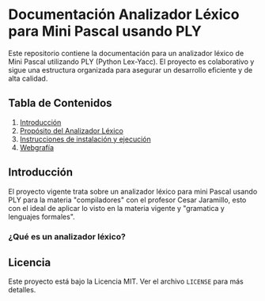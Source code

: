 # Documentación Analizador Léxico para Mini Pascal usando PLY

Este repositorio contiene la documentación para un analizador léxico de Mini Pascal utilizando PLY (Python Lex-Yacc). El proyecto es colaborativo y sigue una estructura organizada para asegurar un desarrollo eficiente y de alta calidad.

## Tabla de Contenidos
1. [Introducción](#introducción)
2. [Propósito del Analizador Léxico](#propósito-del-analizador-léxico)
3. [Instrucciones de instalación y ejecución](#instrucciones-de-instalación-y-ejecución)
4. [Webgrafía](#webgrafía)

## Introducción
El proyecto vigente trata sobre un analizador léxico para mini Pascal usando PLY para la materia "compiladores" con el profesor Cesar Jaramillo, esto con el ideal de aplicar lo visto en la materia vigente y "gramatica y lenguajes formales".

### ¿Qué es un analizador léxico?


## Licencia
Este proyecto está bajo la Licencia MIT. Ver el archivo `LICENSE` para más detalles.
